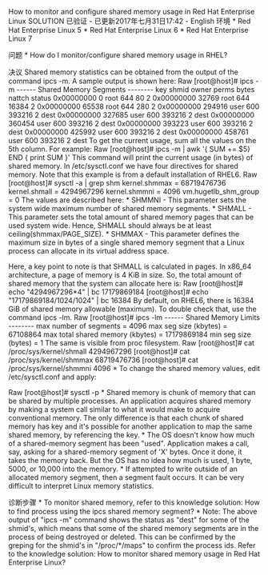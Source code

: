 How to monitor and configure shared memory usage in Red Hat Enterprise Linux
SOLUTION 已验证 - 已更新2017年七月31日17:42 -
English
环境
	* 
Red Hat Enterprise Linux 5
	* 
Red Hat Enterprise Linux 6
	* 
Red Hat Enterprise Linux 7


问题
	* 
How do I monitor/configure shared memory usage in RHEL?


决议
Shared memory statistics can be obtained from the output of the command ipcs -m. A sample output is shown here:
Raw
[root@host]# ipcs -m
------ Shared Memory Segments --------
key        shmid      owner      perms      bytes      nattch     status
0x00000000 0          root       644        80         2
0x00000000 32769      root       644        16384      2
0x00000000 65538      root       644        280        2
0x00000000 294916     user       600        393216     2          dest
0x00000000 327685     user       600        393216     2          dest
0x00000000 360454     user       600        393216     2          dest
0x00000000 393223     user       600        393216     2          dest
0x00000000 425992     user       600        393216     2          dest
0x00000000 458761     user       600        393216     2          dest
To get the current usage, sum all the values on the 5th column. For example:
Raw
[root@host]# ipcs -m | awk '{ SUM += $5} END { print SUM }'
This command will print the current usage (in bytes) of shared memory.
In /etc/sysctl.conf we have four directives for shared memory. Note that this example is from a default installation of RHEL6.
Raw
[root@host]# sysctl -a | grep shm
kernel.shmmax = 68719476736
kernel.shmall = 4294967296
kernel.shmmni = 4096
vm.hugetlb_shm_group = 0
The values are described here:
	* 
SHMMNI - This parameter sets the system wide maximum number of shared memory segments.
	* 
SHMALL - This parameter sets the total amount of shared memory pages that can be used system wide. Hence, SHMALL should always be at least ceiling(shmmax/PAGE_SIZE).
	* 
SHMMAX - This parameter defines the maximum size in bytes of a single shared memory segment that a Linux
process can allocate in its virtual address space.


Here, a key point to note is that SHMALL is calculated in pages. In x86_64 architecture, a page of memory is 4 KiB in size. So, the total amount of shared memory that the system can allocate here is:
Raw
[root@host]# echo "4294967296*4" | bc
17179869184
[root@host]# echo "17179869184/1024/1024" | bc
16384
By default, on RHEL6, there is 16384 GiB of shared memory allowable (maximum). To double check that, use the command ipcs -lm.
Raw
[root@host]# ipcs -lm
------ Shared Memory Limits --------
max number of segments = 4096
max seg size (kbytes) = 67108864
max total shared memory (kbytes) = 17179869184
min seg size (bytes) = 1
The same is visible from proc filesystem.
Raw
[root@host]# cat /proc/sys/kernel/shmall
4294967296
[root@host]# cat /proc/sys/kernel/shmmax
68719476736
[root@host]# cat /proc/sys/kernel/shmmni
4096
	* 
To change the shared memory values, edit /etc/sysctl.conf and apply:


Raw
[root@host]# sysctl -p
	* 
Shared memory is chunk of memory that can be shared by multiple processes. An application acquires shared memory by making a system call similar to what it would make to acquire conventional memory. The only difference is that each chunk of shared memory has key and it's possible for another application to map the same shared memory, by referencing the key.
	* 
The OS doesn't know how much of a shared-memory segment has been "used". Application makes a call, say, asking for a shared-memory segment of 'X' bytes. Once it done, it takes the memory back. But the OS has no idea how much is used, 1 byte, 5000, or 10,000 into the memory.
	* 
If attempted to write outside of an allocated memory segment, then a segment fault occurs. It can be very difficult to interpret Linux memory statistics.


诊断步骤
	* 
To monitor shared memory, refer to this knowledge solution: How to find process using the ipcs shared memory segment?
	* 
Note: The above output of "ipcs -m" command shows the status as "dest" for some of the shmid's, which means that some of the shared memory segments are in the process of being destroyed or deleted. This can be confirmed by the greping for the shmid's in "/proc/*/maps" to confirm the process ids. Refer to the knowledge solution: How to monitor shared memory usage in Red Hat Enterprise Linux?


